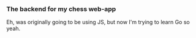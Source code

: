### The backend for my chess web-app
Eh, was originally going to be using JS, but now I'm trying to learn Go so yeah.
